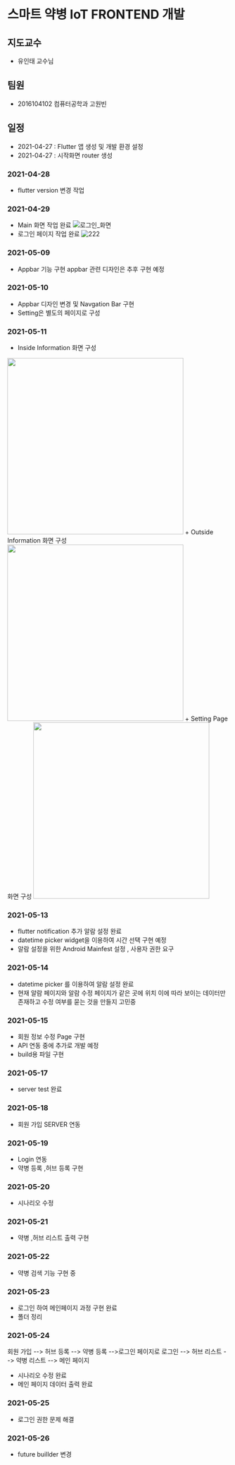 # 스마트 약병 IoT FRONTEND 개발 
## 지도교수
+ 유인태 교수님

## 팀원
+ 2016104102 컴퓨터공학과 고원빈


## 일정
+ 2021-04-27 : Flutter 앱 생성 및 개발 환경 설정
+ 2021-04-27 : 시작화면 router 생성 

### 2021-04-28
+ flutter version 변경 작업 

### 2021-04-29
+ Main 화면 작업 완료
![로그인_화면](/uploads/d12f35739c9263e37009cc9b3bbe06d4/로그인_화면.PNG)
+ 로그인 페이지 작업 완료
![222](/uploads/8cc867cd159e28c04ff2a09e3a42c2d6/222.PNG)


### 2021-05-09
+ Appbar 기능 구현
appbar 관련 디자인은 추후 구현 예정 

### 2021-05-10
+ Appbar 디자인 변경 및 Navgation Bar 구현
+ Setting은 별도의 페이지로 구성

### 2021-05-11
+ Inside Information 화면 구성 
<img src = "https://user-images.githubusercontent.com/56704722/117849827-aadc6400-b2bf-11eb-8cdb-2c7f37833d01.png" width="400">
+ Outside Information 화면 구성
<img src ="https://user-images.githubusercontent.com/56704722/117849959-cd6e7d00-b2bf-11eb-86b7-bc97356c7665.png" width="400">
+ Setting Page 화면 구성 
<img src = "https://user-images.githubusercontent.com/56704722/117850038-e24b1080-b2bf-11eb-8dcd-5cb96a9056e0.png" width="400"> 


### 2021-05-13
+ flutter notification 추가 알람 설정 완료
+ datetime picker widget을 이용하여 시간 선택 구현 예정 
+ 알람 설정을 위한 Android Mainfest 설정 , 사용자 권한 요구 

### 2021-05-14
+ datetime picker 를 이용하여 알람 설정 완료
+ 현재 알람 페이지와 알람 수정 페이지가 같은 곳에 위치 이에 따라 보이는 데이터만 존재하고 수정 여부를 묻는 것을 만들지 고민중 

### 2021-05-15
+ 회원 정보 수정 Page 구현
+ API 연동 중에 추가로 개발 예정 
+ build용 파일 구현 

### 2021-05-17
+ server test 완료

### 2021-05-18
+ 회원 가입 SERVER 연동

### 2021-05-19
+ Login 연동
+ 약병 등록 ,허브 등록 구현

### 2021-05-20
+ 시나리오 수정

### 2021-05-21
+ 약병 ,허브 리스트 출력 구현

### 2021-05-22
+ 약병 검색 기능 구현 중 

### 2021-05-23
+ 로그인 하여 메인페이지 과정 구현 완료
+ 폴더 정리


### 2021-05-24
회원 가입 --> 허브 등록 --> 약병 등록 -->로그인 페이지로
로그인 --> 허브 리스트 --> 약병 리스트 --> 메인 페이지
+ 시나리오 수정 완료
+ 메인 페이지 데이터 출력 완료


### 2021-05-25
+ 로그인 권한 문제 해결

### 2021-05-26
+ future buillder 변경
